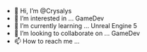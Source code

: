 - 👋 Hi, I’m @Crysalys
- 👀 I’m interested in ... GameDev
- 🌱 I’m currently learning ... Unreal Engine 5
- 💞️ I’m looking to collaborate on ... GameDev
- 📫 How to reach me ...

<!---
Crysalys/Crysalys is a ✨ special ✨ repository because its `README.md` (this file) appears on your GitHub profile.
You can click the Preview link to take a look at your changes.
--->
